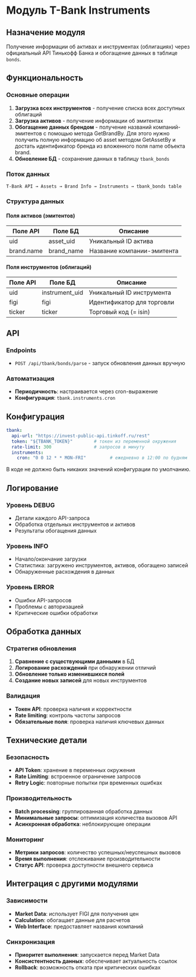 # Модуль T-Bank Instruments

## Назначение модуля

Получение информации об активах и инструментах (облигациях) через официальный API Тинькофф Банка и обогащение данных в таблице `bonds`.

## Функциональность

### Основные операции
1. **Загрузка всех инструментов** - получение списка всех доступных облигаций
2. **Загрузка активов** - получение информации об эмитентах
3. **Обогащение данных брендом** - получение названий компаний-эмитентов с помощью метода GetBrandBy.
   Для этого нужно получить полную информацию об asset методом GetAssetBy
   и достать идентификатор бренда из вложенного поля name объекта brand.
4. **Обновление БД** - сохранение данных в таблицу `tbank_bonds`

### Поток данных
```
T-Bank API → Assets → Brand Info → Instruments → tbank_bonds table
```

### Структура данных

#### Поля активов (эмитентов)
| Поле API   | Поле БД    | Описание                   |
|------------|------------|----------------------------|
| uid        | asset_uid  | Уникальный ID актива       |
| brand.name | brand_name | Название компании-эмитента |

#### Поля инструментов (облигаций)
| Поле API       | Поле БД         | Описание                     |
|----------------|-----------------|------------------------------|
| uid            | instrument_uid  | Уникальный ID инструмента    |
| figi           | figi            | Идентификатор для торговли   |
| ticker         | ticker          | Торговый код (= isin)        |


## API

### Endpoints
- `POST /api/tbank/bonds/parse` - запуск обновления данных вручную

### Автоматизация
- **Периодичность**: настраивается через cron-выражение
- **Конфигурация**: `tbank.instruments.cron`

## Конфигурация

```yaml
tbank:
  api-url: "https://invest-public-api.tinkoff.ru/rest"
  token: "${TBANK_TOKEN}"        # токен из переменной окружения
  rate-limit: 300                # запросов в минуту
  instruments:
    cron: "0 0 12 * * MON-FRI"         # ежедневно в 12:00 по будням
```

В коде не должно быть никаких значений конфигурации по умолчанию.

## Логирование

### Уровень DEBUG
- Детали каждого API-запроса
- Обработка отдельных инструментов и активов
- Результаты обогащения данных

### Уровень INFO
- Начало/окончание загрузки
- Статистика: загружено инструментов, активов, обогащено записей
- Обнаруженные расхождения в данных

### Уровень ERROR
- Ошибки API-запросов
- Проблемы с авторизацией
- Критические ошибки обработки

## Обработка данных

### Стратегия обновления
1. **Сравнение с существующими данными** в БД
2. **Логирование расхождений** при обнаружении отличий
3. **Обновление только изменившихся полей**
4. **Создание новых записей** для новых инструментов

### Валидация
- **Токен API**: проверка наличия и корректности
- **Rate limiting**: контроль частоты запросов
- **Обязательные поля**: проверка наличия ключевых данных

## Технические детали

### Безопасность
- **API Token**: хранение в переменных окружения
- **Rate Limiting**: встроенное ограничение запросов
- **Retry Logic**: повторные попытки при временных ошибках

### Производительность
- **Batch processing**: группированная обработка данных
- **Минимальные запросы**: оптимизация количества вызовов API
- **Асинхронная обработка**: неблокирующие операции

### Мониторинг
- **Метрики запросов**: количество успешных/неуспешных вызовов
- **Время выполнения**: отслеживание производительности
- **Статус API**: проверка доступности внешнего сервиса

## Интеграция с другими модулями

### Зависимости
- **Market Data**: использует FIGI для получения цен
- **Calculation**: обогащает данные для расчетов
- **Web Interface**: предоставляет названия компаний

### Синхронизация
- **Приоритет выполнения**: запускается перед Market Data
- **Консистентность данных**: обеспечивает актуальность ссылок
- **Rollback**: возможность отката при критических ошибках